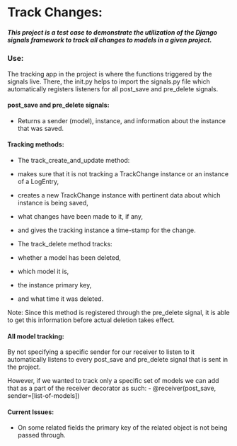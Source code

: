 # Track Changes:

##### This project is a test case to demonstrate the utilization of the Django signals framework to track all changes to models in a given project.


### Use:

The tracking app in the project is where the functions triggered by the signals live. There, the init.py helps to import the signals.py file which automatically registers listeners for all post_save and pre_delete signals.

#### post_save and pre_delete signals:

* Returns a sender (model), instance, and information about the instance that was saved.

#### Tracking methods:

* The track_create_and_update method:
 * makes sure that it is not tracking a TrackChange instance or an instance of a LogEntry,
 * creates a new TrackChange instance with pertinent data about which instance is being saved,
 * what changes have been made to it, if any,
 * and gives the tracking instance a time-stamp for the change.

* The track_delete method tracks:
 * whether a model has been deleted,
 * which model it is,
 * the instance primary key,
 * and what time it was deleted.

  Note: Since this method is registered through the pre_delete signal, it is able to get this information before actual deletion takes effect.


#### All model tracking:

By not specifying a specific sender for our receiver to listen to it automatically listens to every post_save and pre_delete signal that is sent in the project.

However, if we wanted to track only a specific set of models we can add that as a part of the receiver decorator as such:
        - @receiver(post_save, sender=[list-of-models])


#### Current Issues:

* On some related fields the primary key of the related object is not being passed through.

